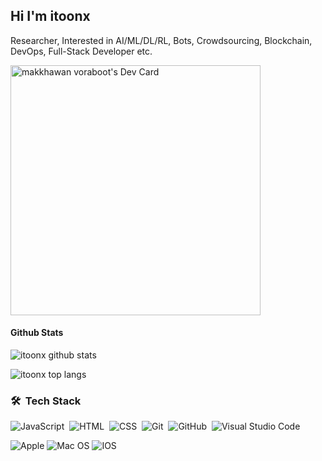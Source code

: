 ## Hi I'm itoonx 

Researcher, Interested in AI/ML/DL/RL, Bots, Crowdsourcing, Blockchain, DevOps, Full-Stack Developer etc.

<a href="https://app.daily.dev/itoonx"><img src="https://api.daily.dev/devcards/79efca01dc434f688cfc7c69236c1b1d.png?r=y2p" width="400" alt="makkhawan voraboot's Dev Card"/></a>

#### Github Stats

![itoonx github stats](https://github-readme-stats.vercel.app/api?username=itoonx&count_private=true&theme=radical&hide=contribs,prs)

![itoonx top langs](https://github-readme-stats.vercel.app/api/top-langs/?username=itoonx&theme=radical&layout=compact)

<!-- ![itoonx top langs](https://github-readme-stats.vercel.app/api/wakatime?username=itoonx&theme=radical) -->

### 🛠 &nbsp;Tech Stack

![JavaScript](https://img.shields.io/badge/-JavaScript-05122A?style=flat&logo=javascript)&nbsp;
![HTML](https://img.shields.io/badge/-HTML-05122A?style=flat&logo=HTML5)&nbsp;
![CSS](https://img.shields.io/badge/-CSS-05122A?style=flat&logo=CSS3&logoColor=1572B6)&nbsp;
![Git](https://img.shields.io/badge/-Git-05122A?style=flat&logo=git)&nbsp;
![GitHub](https://img.shields.io/badge/-GitHub-05122A?style=flat&logo=github)&nbsp;
![Visual Studio Code](https://img.shields.io/badge/-Visual%20Studio%20Code-05122A?style=flat&logo=visual-studio-code&logoColor=007ACC)&nbsp;

![Apple](https://img.shields.io/badge/Apple-%23000000.svg?style=flat&logo=apple&logoColor=white)
![Mac OS](https://img.shields.io/badge/mac%20os-000000?style=flat&logo=macos&logoColor=F0F0F0)
![IOS](https://img.shields.io/badge/iOS-000000?style=flat&logo=ios&logoColor=white)

